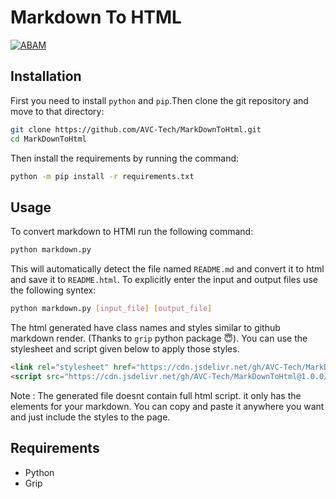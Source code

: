 # Markdown To HTML

[![ABAM](https://badgen.net/badge/ABAM/view/)](https://abam.herokuapp.com/projects/Niram)

## Installation

First you need to install ```python``` and ```pip```.Then clone the git repository and move to that directory:
```sh
git clone https://github.com/AVC-Tech/MarkDownToHtml.git
cd MarkDownToHtml
```
Then install the requirements by running the command:
```sh 
python -m pip install -r requirements.txt
```

## Usage 

To convert markdown to HTMl run the following command:
```sh 
python markdown.py
```
This will automatically detect the file named ```README.md``` and convert it to html and save it to ```README.html```. To explicitly enter the input and output files use the following syntex:
```sh 
python markdown.py [input_file] [output_file]
```

The html generated have class names and styles similar to github markdown render. (Thanks to ```grip``` python package 😇). You can use the stylesheet and script given below to apply those styles.
```html
<link rel="stylesheet" href="https://cdn.jsdelivr.net/gh/AVC-Tech/MarkDownToHtml@1.0.0/markdown.css" type="text/css" media="all" />
<script src="https://cdn.jsdelivr.net/gh/AVC-Tech/MarkDownToHtml@1.0.0/markdown.js" type="text/javascript" charset="utf-8"></script>
```

Note : The generated file doesnt contain full html script. it only has the elements for your markdown. You can copy and paste it anywhere you want and just include the styles to the page.

## Requirements
- Python
- Grip